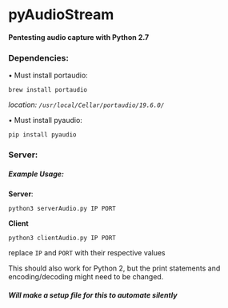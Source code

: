 # pyAudioStream

#### Pentesting audio capture with Python 2.7

### Dependencies:
• Must install portaudio:

    brew install portaudio
_location: `/usr/local/Cellar/portaudio/19.6.0/`_

• Must install pyaudio:

    pip install pyaudio

### Server:

##### Example Usage:
**Server**:

    python3 serverAudio.py IP PORT

**Client**

    python3 clientAudio.py IP PORT

replace `IP` and `PORT` with their respective values

This should also work for Python 2, but the print statements and encoding/decoding might need to be changed.

##### Will make a setup file for this to automate silently
